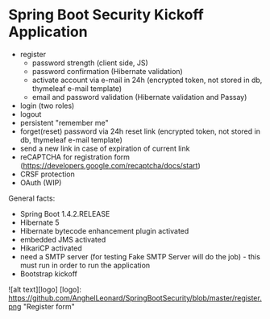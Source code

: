 # Spring Boot Security Kickoff Application

  - register
      - password strength (client side, JS)
      - password confirmation (Hibernate validation)
      - activate account via e-mail in 24h (encrypted token, not stored in db, thymeleaf e-mail template)
      - email and password validation (Hibernate validation and Passay)
  - login (two roles)
  - logout
  - persistent "remember me"
  - forget(reset) password via 24h reset link (encrypted token, not stored in db, thymeleaf e-mail template) 
  - send a new link in case of expiration of current link
  - reCAPTCHA for registration form (https://developers.google.com/recaptcha/docs/start)
  - CRSF protection
  - OAuth (WIP)

General facts: 

  - Spring Boot 1.4.2.RELEASE
  - Hibernate 5
  - Hibernate bytecode enhancement plugin activated
  - embedded JMS activated
  - HikariCP activated
  - need a SMTP server (for testing Fake SMTP Server will do the job) - this must run in order to run the application
  - Bootstrap kickoff
  
![alt text][logo]
[logo]: https://github.com/AnghelLeonard/SpringBootSecurity/blob/master/register.png "Register form"
 
